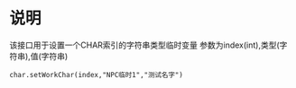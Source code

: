 # 说明

该接口用于设置一个CHAR索引的字符串类型临时变量
参数为index(int),类型(字符串),值(字符串)
```
char.setWorkChar(index,"NPC临时1","测试名字")
```
